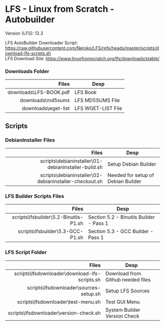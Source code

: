 # LFS - Linux from Scratch - Autobuilder

Version (LFS): 12.3 <br />

LFS AutoBuilder Downloader Script: https://raw.githubusercontent.com/Neroko/LFS/refs/heads/master/scripts/download-lfs-scripts.sh <br />
LFS Download Site: https://www.linuxfromscratch.org/lfs/downloads/stable/ <br />

### Downloads Folder
| Files | Desp |
| -----:|------|
| downloads\LFS-BOOK.pdf| LFS Book|
| downloads\md5sums| LFS MD5SUMS File|
| downloads\wget-list| LFS WGET-LIST File|

## Scripts
### DebianInstaller Files
| Files | Desp |
| -----:|------|
| scripts\debianinstaller\01-debianinstaller-build.sh| Setup Debian Builder|
| scripts\debianinstaller\02-debianinstaller-checkout.sh| Needed for setup of Debian Builder|

### LFS Builder Scripts Files
| Files | Desp |
| -----:|------|
| scripts\lfsbuilder\5.2-Binutils-P1.sh| Section 5.2 - Binutils Builder - Pass 1|
| scripts\lfsbuilder\5.3-GCC-P1.sh| Section 5.3 - GCC Builder - Pass 1|

### LFS Script Folder
| Files | Desp |
| -----:|------|
| scripts\lfsdownloader\download-lfs-scripts.sh| Download from Github needed files|
| scripts\lfsdownloader\sources-setup.sh| Setup LFS Sources|
| scripts\lfsdownloader\test-menu.sh| Test GUI Menu|
| scripts\lfsdownloader\version-check.sh| System Builder Version Check|
